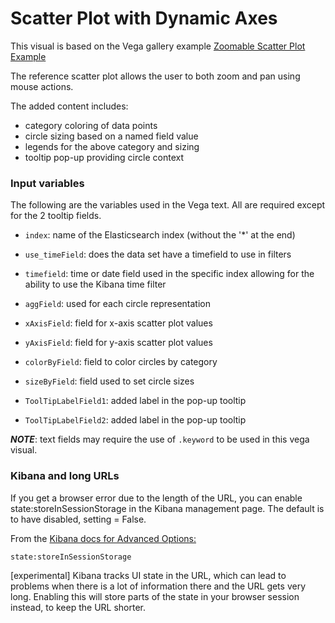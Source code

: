 # Scatter Plot with Dynamic Axes

This visual is based on the Vega gallery example  [Zoomable Scatter Plot Example](https://vega.github.io/vega/examples/zoomable-scatter-plot/)

The reference scatter plot allows the user to both zoom and pan using mouse actions.

The added content includes:

* category coloring of data points
* circle sizing based on a named field value
* legends for the above category and sizing
* tooltip pop-up providing circle context

### Input variables

The following are the variables used in the Vega text. All are required
except for the 2 tooltip fields.

+ ```index```: name of the Elasticsearch index (without the '*' at the end)

+ ```use_timeField```: does the data set have a timefield to use in filters

+ ```timefield```: time or date field used in the specific index allowing for
the ability to use the Kibana time filter

+ ```aggField```:  used for each circle representation

+ ```xAxisField```:  field for x-axis scatter plot values

+ ```yAxisField```:  field for y-axis scatter plot values

+ ```colorByField```: field to color circles by category

+ ```sizeByField```: field used to set circle sizes

+ ```ToolTipLabelField1```: added label in the pop-up tooltip

+ ```ToolTipLabelField2```: added label in the pop-up tooltip

***NOTE***: text fields may require the use of
```.keyword``` to be used in this vega visual.

### Kibana and long URLs

If you get a browser error due to the length of the URL, you can enable
state:storeInSessionStorage in the Kibana management page. The default is
to have disabled, setting = False.

From the [Kibana docs for Advanced Options:](https://www.elastic.co/guide/en/kibana/current/advanced-options.html)

```state:storeInSessionStorage```

[experimental] Kibana tracks UI state in the URL, which can lead to problems
when there is a lot of information there and the URL gets very long. Enabling
this will store parts of the state in your browser session instead, to keep
the URL shorter.
